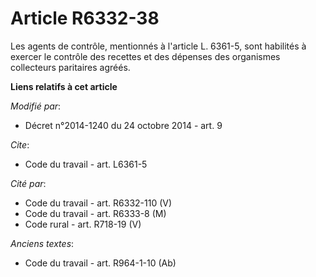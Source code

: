 # Article R6332-38

Les agents de contrôle, mentionnés à l'article L. 6361-5, sont habilités à exercer le contrôle des recettes et des dépenses
des organismes collecteurs paritaires agréés.

**Liens relatifs à cet article**

_Modifié par_:

  - Décret n°2014-1240 du 24 octobre 2014 - art. 9

_Cite_:

  - Code du travail - art. L6361-5

_Cité par_:

  - Code du travail - art. R6332-110 (V)
  - Code du travail - art. R6333-8 (M)
  - Code rural - art. R718-19 (V)

_Anciens textes_:

  - Code du travail - art. R964-1-10 (Ab)

